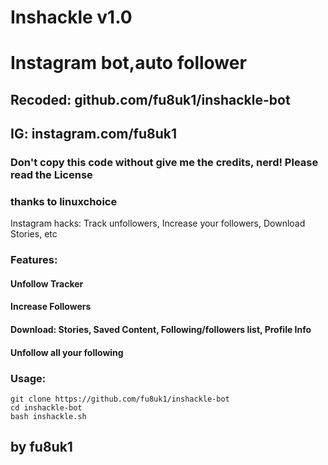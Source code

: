 # Inshackle v1.0
# Instagram bot,auto follower
## Recoded: github.com/fu8uk1/inshackle-bot
## IG: instagram.com/fu8uk1
### Don't copy this code without give me the credits, nerd! Please read the License 
### thanks to linuxchoice
Instagram hacks: Track unfollowers, Increase your followers, Download Stories, etc

### Features:
#### Unfollow Tracker
#### Increase Followers
#### Download: Stories, Saved Content, Following/followers list, Profile Info
#### Unfollow all your following


### Usage:
```
git clone https://github.com/fu8uk1/inshackle-bot
cd inshackle-bot
bash inshackle.sh
```

## by fu8uk1